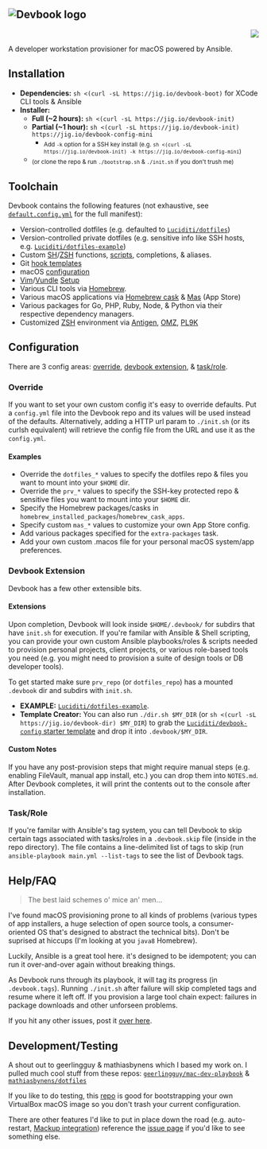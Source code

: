 ![Devbook logo](https://0x0.st/spdA.png)
---
<p align="right">
  <a href="https://travis-ci.org/Luciditi/devbook"><img src="https://travis-ci.org/Luciditi/devbook.svg?branch=mk1"></a>
</p>
A developer workstation provisioner for macOS powered by Ansible.

## Installation

- **Dependencies:** `sh <(curl -sL https://jig.io/devbook-boot)` for XCode CLI tools & Ansible 
- **Installer:**
  - **Full (~2 hours):** `sh <(curl -sL https://jig.io/devbook-init)`
  - **Partial (~1 hour):** `sh <(curl -sL https://jig.io/devbook-init) https://jig.io/devbook-config-mini`
    - <sub>Add `-k` option for a SSH key install (e.g. `sh <(curl -sL https://jig.io/devbook-init) -k https://jig.io/devbook-config-mini`)</sub>
  - <sub>(or clone the repo & run `./bootstrap.sh` & `./init.sh` if you don't trush me)</sub>

## Toolchain
Devbook contains the following features (not exhaustive, see [`default.config.yml`](default.config.yml) for the full manifest):

- Version-controlled dotfiles (e.g. defaulted to [`Luciditi/dotfiles`](https://github.com/Luciditi/dotfiles))
- Version-controlled private dotfiles (e.g. sensitive info like SSH hosts, e.g. [`Luciditi/dotfiles-example`](https://github.com/Luciditi/dotfiles-example))
- Custom [SH](https://github.com/Luciditi/dotfiles/tree/master/.sh)/[ZSH](https://github.com/Luciditi/dotfiles/tree/master/.zsh) functions, [scripts](https://github.com/Luciditi/dotfiles/tree/master/.bin), completions, & aliases.
- Git [hook templates](https://github.com/Luciditi/dotfiles/tree/master/.git_template/template/hooks)
- macOS [configuration](https://github.com/Luciditi/dotfiles/blob/master/.macos)
- [Vim](https://github.com/vim/vim)/[Vundle](https://github.com/VundleVim/Vundle.vim) [Setup](https://github.com/Luciditi/dotfiles/blob/master/.vimrc)
- Various CLI tools via [Homebrew](https://github.com/Homebrew/brew).
- Various macOS applications via [Homebrew cask](https://github.com/Homebrew/homebrew-cask) & [Mas](https://github.com/mas-cli/mas) (App Store)
- Various packages for Go, PHP, Ruby, Node, & Python via their respective dependency managers.
- Customized [ZSH](http://www.zsh.org/) environment via [Antigen](https://github.com/zsh-users/antigen), [OMZ](https://github.com/robbyrussell/oh-my-zsh/), [PL9K](https://github.com/bhilburn/powerlevel9k)

## Configuration
There are 3 config areas: [override](#override), [devbook extension](#devbook-extension), & [task/role](#taskrole).

### Override
If you want to set your own custom config it's easy to override defaults. Put a `config.yml` file into the Devbook repo and its values will be used instead of the defaults. Alternatively, adding a HTTP url param to `./init.sh` (or its curlsh equivalent) will retrieve the config file from the URL and use it as the `config.yml`.

#### Examples
  - Override the `dotfiles_*` values to specify the dotfiles repo & files you want to mount into your `$HOME` dir.
  - Override the `prv_*` values to specify the SSH-key protected repo & sensitive files you want to mount into your `$HOME` dir.
  - Specify the Homebrew packages/casks in `homebrew_installed_packages`/`homebrew_cask_apps`.
  - Specify custom `mas_*` values to customize your own App Store config.
  - Add various packages specified for the `extra-packages` task.
  - Add your own custom .macos file for your personal macOS system/app preferences.

### Devbook Extension
Devbook has a few other extensible bits. 

#### Extensions
Upon completion, Devbook will look inside `$HOME/.devbook/` for subdirs that have `init.sh` for execution.
If you're familar with Ansible & Shell scripting, you can provide your own custom Ansible playbooks/roles & scripts needed to provision personal projects, client projects, or various role-based tools you need (e.g. you might need to provision a suite of design tools or DB developer tools).

To get started make sure `prv_repo` (or `dotfiles_repo`) has a mounted `.devbook` dir and subdirs with `init.sh`. 
- **EXAMPLE:** [`Luciditi/dotfiles-example`](https://github.com/Luciditi/dotfiles-example).
- **Template Creator:** You can also run `./dir.sh $MY_DIR` (or `sh <(curl -sL https://jig.io/devbook-dir) $MY_DIR`) to grab the [`Luciditi/devbook-config` starter template](https://github.com/Luciditi/devbook-config) and drop it into `.devbook/$MY_DIR`.

#### Custom Notes
If you have any post-provision steps that might require manual steps (e.g. enabling FileVault, manual app install, etc.) you can drop them into `NOTES.md`. After Devbook completes, it will print the contents out to the console after installation.

### Task/Role
If you're familar with Ansible's tag system, you can tell Devbook to skip certain tags associated with tasks/roles in a `.devbook.skip` file (inside in the repo directory). The file contains a line-delimited list of tags to skip (run `ansible-playbook main.yml --list-tags` to see the list of Devbook tags.

## Help/FAQ

> The best laid schemes o' mice an' men...

I've found macOS provisioning prone to all kinds of problems (various types of app installers, a huge selection of open source tools, a consumer-oriented OS that's designed to abstract the technical bits). Don't be suprised at hiccups (I'm looking at you `java8` Homebrew). 

Luckily, Ansible is a great tool here. it's designed to be idempotent; you can run it over-and-over again without breaking things. 

As Devbook runs through its playbook, it will tag its progress (in `.devbook.tags`). Running `./init.sh` after failure will skip completed tags and resume where it left off. If you provision a large tool chain expect: failures in package downloads and other unforseen problems. 

If you hit any other issues, post it [over here](https://github.com/luciditi//devbook/issues).

## Development/Testing
A shout out to geerlingguy & mathiasbynens which I based my work on. I pulled much cool stuff from these repos: [`geerlingguy/mac-dev-playbook`](https://github.com/geerlingguy/mac-dev-playbook) & [`mathiasbynens/dotfiles`](https://github.com/mathiasbynens/dotfiles)

If you like to do testing, this [repo](https://github.com/geerlingguy/macos-virtualbox-vm) is good for bootstrapping your own VirtualBox macOS image so you don't trash your current configuration.

There are other features I'd like to put in place down the road (e.g. auto-restart, [Mackup integration](https://github.com/lra/mackup)) reference the [issue page](https://github.com/luciditi//devbook/issues) if you'd like to see something else.
